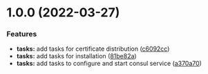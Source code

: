 # 1.0.0 (2022-03-27)


### Features

* **tasks:** add tasks for certificate distribution ([c6092cc](https://github.com/brucellino/ansible-role-do-base-platform/commit/c6092cc30a550ab639e6b5464303b57f40ec7111))
* **tasks:** add tasks for installation ([81be82a](https://github.com/brucellino/ansible-role-do-base-platform/commit/81be82a495f4d6637dab06961238ca559392e80b))
* **tasks:** add tasks to configure and start consul service ([a370a70](https://github.com/brucellino/ansible-role-do-base-platform/commit/a370a705a78f541877860bfd58c21c7fb57fb625))
